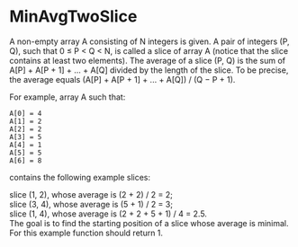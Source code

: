 # MinAvgTwoSlice
 
A non-empty array A consisting of N integers is given. A pair of integers (P, Q), such that 0 ≤ P < Q < N, 
is called a slice of array A (notice that the slice contains at least two elements). The average of a slice 
(P, Q) is the sum of A[P] + A[P + 1] + ... + A[Q] divided by the length of the slice. To be precise, the 
average equals (A[P] + A[P + 1] + ... + A[Q]) / (Q − P + 1).  
  
For example, array A such that:  
  
    A[0] = 4  
    A[1] = 2  
    A[2] = 2  
    A[3] = 5  
    A[4] = 1  
    A[5] = 5  
    A[6] = 8  
contains the following example slices:  
  
slice (1, 2), whose average is (2 + 2) / 2 = 2;  
slice (3, 4), whose average is (5 + 1) / 2 = 3;  
slice (1, 4), whose average is (2 + 2 + 5 + 1) / 4 = 2.5.  
The goal is to find the starting position of a slice whose average is minimal.  
For this example function should return 1.